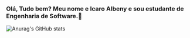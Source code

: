 ### Olá, Tudo bem? Meu nome e Icaro Albeny e sou estudante de Engenharia de Software.👋
![Anurag's GitHub stats](https://github-readme-stats.vercel.app/api?username=IcaroAlbeny&theme=dark&show_icons=true)
<!--
**IcaroAlbeny/IcaroAlbeny** is a ✨ _special_ ✨ repository because its `README.md` (this file) appears on your GitHub profile.

Here are some ideas to get you started:

- 🔭 I’m currently working on ...
- 🌱 I’m currently learning ...
- 👯 I’m looking to collaborate on ...
- 🤔 I’m looking for help with ...
- 💬 Ask me about ...
- 📫 How to reach me: ...
- 😄 Pronouns: ...
- ⚡ Fun fact: ...
-->
